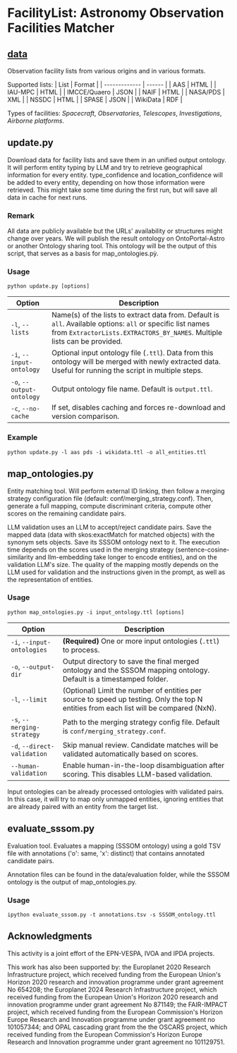 # FacilityList: Astronomy Observation Facilities Matcher


## [data](data)

Observation facility lists from various origins and in various formats.

Supported lists:
| List          | Format |
| ------------- | ------ |
| AAS           | HTML   |
| IAU-MPC       | HTML   |
| IMCCE/Quaero  | JSON   |
| NAIF          | HTML   |
| NASA/PDS      | XML    |
| NSSDC         | HTML   |
| SPASE         | JSON   |
| WikiData      | RDF    |

Types of facilities:
_Spacecraft_, _Observatories_, _Telescopes_, _Investigations_, _Airborne platforms_.


## update.py
Download data for facility lists and save them in an unified output ontology.
It will perform entity typing by LLM and try to retrieve geographical information for every entity.
type_confidence and location_confidence will be added to every entity, depending on how those information were retrieved.
This might take some time during the first run, but will save all data in cache for next runs.

### Remark
All data are publicly available but the URLs' availability or structures might change over years.
We will publish the result ontology on OntoPortal-Astro or another Ontology sharing tool. This ontology will be the output of this script, that serves as a basis for map_ontologies.pỳ.


### Usage
```python update.py [options]```

| Option                    | Description                                                                                                                                                                             |
| ------------------------- | --------------------------------------------------------------------------------------------------------------------------------------------------------------------------------------- |
| `-l`, `--lists`           | Name(s) of the lists to extract data from. Default is `all`. Available options: `all` or specific list names from `ExtractorLists.EXTRACTORS_BY_NAMES`. Multiple lists can be provided. |
| `-i`, `--input-ontology`  | Optional input ontology file (`.ttl`). Data from this ontology will be merged with newly extracted data. Useful for running the script in multiple steps.                               |
| `-o`, `--output-ontology` | Output ontology file name. Default is `output.ttl`.                                                                                                                                     |
| `-c`, `--no-cache`        | If set, disables caching and forces re-download and version comparison.                                                                                                                 |

### Example
```python update.py -l aas pds -i wikidata.ttl -o all_entities.ttl```

## map_ontologies.py
Entity matching tool. Will perform external ID linking, then follow a merging strategy configuration file (default: conf/merging_strategy.conf).
Then, generate a full mapping, compute discriminant criteria, compute other scores on the remaining candidate pairs.

LLM validation uses an LLM to accept/reject candidate pairs. Save the mapped data (data with skos:exactMatch for matched objects) with the synonym sets objects. Save its SSSOM ontology next to it.
The execution time depends on the scores used in the merging strategy (sentence-cosine-similarity and llm-embedding take longer to encode entities), and on the validation LLM's size.
The quality of the mapping mostly depends on the LLM used for validation and the instructions given in the prompt, as well as the representation of entities.

### Usage
```python map_ontologies.py -i input_ontology.ttl [options]```

| Option                      | Description                                                                                                                            |
| --------------------------- | -------------------------------------------------------------------------------------------------------------------------------------- |
| `-i`, `--input-ontologies`  | **(Required)** One or more input ontologies (`.ttl`) to process.        |
| `-o`, `--output-dir`        | Output directory to save the final merged ontology and the SSSOM mapping ontology. Default is a timestamped folder.                    |
| `-l`, `--limit`             | (Optional) Limit the number of entities per source to speed up testing. Only the top N entities from each list will be compared (NxN). |
| `-s`, `--merging-strategy`  | Path to the merging strategy config file. Default is `conf/merging_strategy.conf`.                                                     |
| `-d`, `--direct-validation` | Skip manual review. Candidate matches will be validated automatically based on scores.                                                 |
| `--human-validation`        | Enable human-in-the-loop disambiguation after scoring. This disables LLM-based validation.                                             |

Input ontologies can be already processed ontologies with validated pairs. In this case, it will try to map only unmapped entities, ignoring entities that are already paired with an entity from the target list.

## evaluate_sssom.py
Evaluation tool. Evaluates a mapping (SSSOM ontology) using a gold TSV file with annotations ('o': same, 'x': distinct) that contains annotated candidate pairs.

Annotation files can be found in the data/evaluation folder, while the SSSOM ontology is the output of map_ontologies.py.

### Usage
```ipython evaluate_sssom.py -t annotations.tsv -s SSSOM_ontology.ttl```


## Acknowledgments

This activity is a joint effort of the EPN-VESPA, IVOA and IPDA projects.

This work has also been supported by: the Europlanet 2020 Research Infrastructure project, which received funding from the European Union's Horizon 2020 research and innovation programme under grant agreement No 654208; the Europlanet 2024 Research Infrastructure project, which received funding from the European Union's Horizon 2020 research and innovation programme under grant agreement No 871149; the FAIR-IMPACT project, which received funding from the European Commission's Horizon Europe Research and Innovation programme under grant agreement no 101057344; and OPAL cascading grant from the the OSCARS project, which received funding from the European Commission's Horizon Europe Research and Innovation programme under grant agreement no 101129751.
